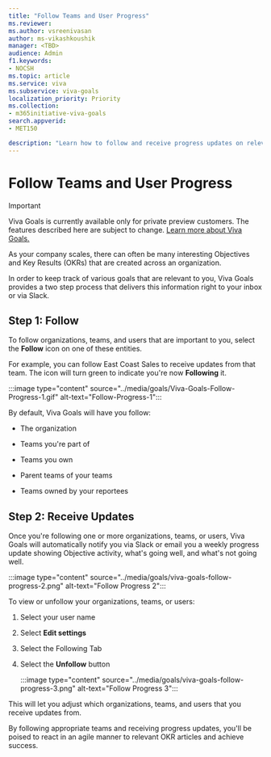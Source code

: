 ```yaml
---
title: "Follow Teams and User Progress"
ms.reviewer: 
ms.author: vsreenivasan
author: ms-vikashkoushik
manager: <TBD>
audience: Admin
f1.keywords:
- NOCSH
ms.topic: article
ms.service: viva
ms.subservice: viva-goals
localization_priority: Priority
ms.collection:  
- m365initiative-viva-goals
search.appverid:
- MET150

description: "Learn how to follow and receive progress updates on relevant OKR articles."
---
```


# Follow Teams and User Progress

> [!IMPORTANT]
> Viva Goals is currently available only for private preview customers. The features described here are subject to change. [Learn more about Viva Goals.](https://go.microsoft.com/fwlink/?linkid=2189933)

As your company scales, there can often be many interesting Objectives and Key Results (OKRs) that are created across an organization.

In order to keep track of various goals that are relevant to you, Viva Goals provides a two step process that delivers this information right to your inbox or via Slack.

## Step 1: Follow

To follow organizations, teams, and users that are important to you, select the **Follow** icon on one of these entities.

For example, you can follow East Coast Sales to receive updates from that team. The icon will turn green to indicate you're now **Following** it.

:::image type="content" source="../media/goals/Viva-Goals-Follow-Progress-1.gif" alt-text="Follow-Progress-1":::

By default, Viva Goals will have you follow:

- The organization

- Teams you're part of

- Teams you own

- Parent teams of your teams

- Teams owned by your reportees

## Step 2: Receive Updates

Once you're following one or more organizations, teams, or users, Viva Goals will automatically notify you via Slack or email you a weekly progress update showing Objective activity, what's going well, and what's not going well.

:::image type="content" source="../media/goals/viva-goals-follow-progress-2.png" alt-text="Follow Progress 2":::

To view or unfollow your organizations, teams, or users:

1. Select your user name

2. Select **Edit settings**

3. Select the Following Tab

4. Select the **Unfollow** button

    :::image type="content" source="../media/goals/viva-goals-follow-progress-3.png" alt-text="Follow Progress 3":::

This will let you adjust which organizations, teams, and users that you receive updates from.

By following appropriate teams and receiving progress updates, you'll be poised to react in an agile manner to relevant OKR articles and achieve success.
